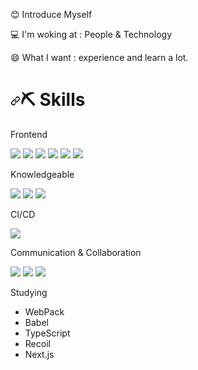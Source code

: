 

😊 Introduce Myself

💻 I'm woking at : People & Technology

😄 What I want : experience and learn a lot.

<h1 dir="auto"><a id="user-content-️-skills" class="anchor" aria-hidden="true" href="#️-skills"><svg class="octicon octicon-link" viewBox="0 0 16 16" version="1.1" width="16" height="16" aria-hidden="true"><path fill-rule="evenodd" d="M7.775 3.275a.75.75 0 001.06 1.06l1.25-1.25a2 2 0 112.83 2.83l-2.5 2.5a2 2 0 01-2.83 0 .75.75 0 00-1.06 1.06 3.5 3.5 0 004.95 0l2.5-2.5a3.5 3.5 0 00-4.95-4.95l-1.25 1.25zm-4.69 9.64a2 2 0 010-2.83l2.5-2.5a2 2 0 012.83 0 .75.75 0 001.06-1.06 3.5 3.5 0 00-4.95 0l-2.5 2.5a3.5 3.5 0 004.95 4.95l1.25-1.25a.75.75 0 00-1.06-1.06l-1.25 1.25a2 2 0 01-2.83 0z"></path></svg></a><g-emoji class="g-emoji" alias="pick" fallback-src="https://github.githubassets.com/images/icons/emoji/unicode/26cf.png">⛏️</g-emoji> Skills</h1>

Frontend

 <img src="https://img.shields.io/badge/JavaScript-F7DF1E?style=flat-square&logo=JavaScript&logoColor=white"/></a> <img src="https://img.shields.io/badge/HTML-E34F26?style=flat&logo=HTML5&logoColor=white"/></a> <img src="https://img.shields.io/badge/CSS-1572B6?style=flat&logo=CSS3&logoColor=white"/></a> <img src="https://img.shields.io/badge/React-61DAFB?style=flat&logo=React&logoColor=white"/></a> <img src="https://img.shields.io/badge/Redux-764ABC?style=flat&logo=Redux&logoColor=white"/></a> <img src="https://img.shields.io/badge/StyledComponents-DB7093?style=flat&logo=styledComponents&logoColor=white"/></a>

       

Knowledgeable

<img src="https://img.shields.io/badge/Java-007396?style=flat&logo=Java&logoColor=white"/></a> <img src="https://img.shields.io/badge/MySQL-4479A1?style=flat&logo=MySQL&logoColor=white"/></a> <img src="https://img.shields.io/badge/Spring-6DB33F?style=flat&logo=Spring&logoColor=white"/></a>

 CI/CD
 
 <img src="https://camo.githubusercontent.com/646e85706132375a77008e1742e6c8185d563c19ee1394baa075dc338390bec6/68747470733a2f2f696d672e736869656c64732e696f2f62616467652f4a656e6b696e732d4432343933393f7374796c653d666c6174266c6f676f3d4a656e6b696e73266c6f676f436f6c6f723d7768697465" data-canonical-src="https://img.shields.io/badge/Jenkins-D24939?style=flat&amp;logo=Jenkins&amp;logoColor=white" >
 
Communication & Collaboration

<img src="https://img.shields.io/badge/Notion-000000?style=flat&logo=Notion&logoColor=white"/></a> <img src="https://img.shields.io/badge/Slack-4A154B?style=flat&logo=Slack&logoColor=white"/></a> <img src="https://img.shields.io/badge/Redmine-B32024?style=flat&logo=Redmine&logoColor=white"/></a>
 

Studying
- WebPack
- Babel
- TypeScript
- Recoil
- Next.js

